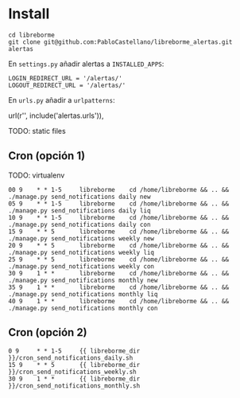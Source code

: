 Install
=======

```
cd libreborme
git clone git@github.com:PabloCastellano/libreborme_alertas.git alertas
```

En `settings.py` añadir alertas a `INSTALLED_APPS`:

```
LOGIN_REDIRECT_URL = '/alertas/'
LOGOUT_REDIRECT_URL = '/alertas/'
```

En `urls.py` añadir a `urlpatterns`:

url(r'', include('alertas.urls')),

TODO: static files

Cron (opción 1)
---------------

TODO: virtualenv

```
00 9    * * 1-5     libreborme    cd /home/libreborme && .. && ./manage.py send_notifications daily new
05 9    * * 1-5     libreborme    cd /home/libreborme && .. && ./manage.py send_notifications daily liq
10 9    * * 1-5     libreborme    cd /home/libreborme && .. && ./manage.py send_notifications daily con
15 9    * * 5       libreborme    cd /home/libreborme && .. && ./manage.py send_notifications weekly new
20 9    * * 5       libreborme    cd /home/libreborme && .. && ./manage.py send_notifications weekly liq
25 9    * * 5       libreborme    cd /home/libreborme && .. && ./manage.py send_notifications weekly con
30 9    1 * *       libreborme    cd /home/libreborme && .. && ./manage.py send_notifications monthly new
35 9    1 * *       libreborme    cd /home/libreborme && .. && ./manage.py send_notifications monthly liq
40 9    1 * *       libreborme    cd /home/libreborme && .. && ./manage.py send_notifications monthly con
```

Cron (opción 2)
---------------

```
0 9     * * 1-5     {{ libreborme_dir }}/cron_send_notifications_daily.sh
15 9    * * 5       {{ libreborme_dir }}/cron_send_notifications_weekly.sh
30 9    1 * *       {{ libreborme_dir }}/cron_send_notifications_monthly.sh
```

